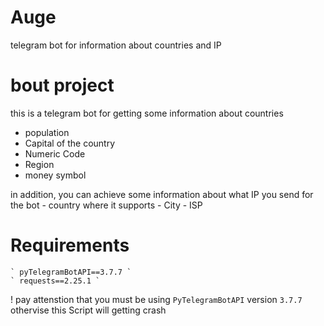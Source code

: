 # Auge
telegram bot for information about countries and IP 

# bout project
this is a telegram bot for getting some information about countries
  - population
  - Capital of the country
  - Numeric Code
  - Region
  - money symbol

in addition, you can achieve some information about what IP you send for the bot
    - country where it supports
    - City 
    - ISP

# Requirements
    ` pyTelegramBotAPI==3.7.7 `
    ` requests==2.25.1 `
! pay attenstion that you must be using ```PyTelegramBotAPI``` version ```3.7.7``` othervise this Script will getting crash

